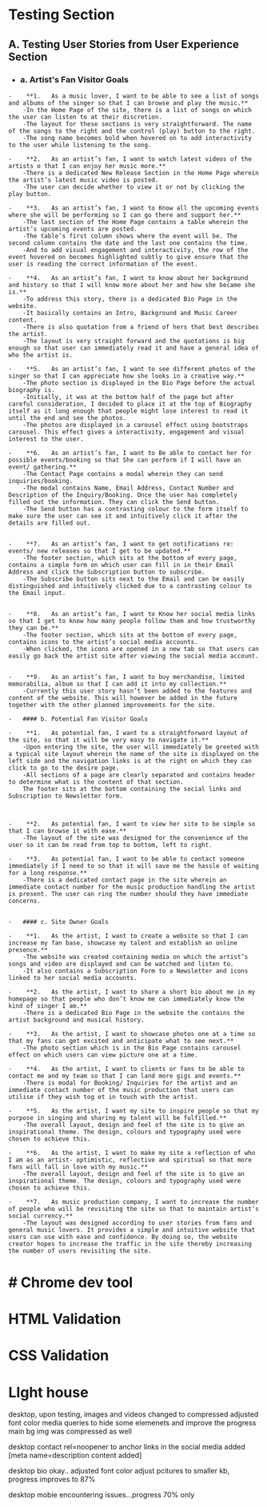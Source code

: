 # Testing Section

## A. Testing User Stories from User Experience Section

   -   ### a. Artist's Fan Visitor Goals

    -    **1.	As a music lover, I want to be able to see a list of songs and albums of the singer so that I can browse and play the music.**
        -In the Home Page of the site, there is a list of songs on which the user can listen to at their discretion.  
        -The layout for these sections is very straightforward. The name of the songs to the right and the control (play) button to the right.  
        -The song name becomes bold when hovered on to add interactivity to the user while listening to the song.  

    -    **2.	As an artist’s fan, I want to watch latest videos of the artists o that I can enjoy her music more.**
        -There is a dedicated New Release Section in the Home Page wherein the artist’s latest music video is posted.  
        -The user can decide whether to view it or not by clicking the play button.  

    -    **3.	As an artist’s fan, I want to Know all the upcoming events where she will be performing so I can go there and support her.**
        -The last section of the Home Page contains a table wherein the artist’s upcoming events are posted.  
        -The table’s first column shows where the event will be. The second column contains the date and the last one contains the time.  
        -And to add visual engagement and interactivity, the row of the event hovered on becomes highlighted subtly to give ensure that the user is reading the correct information of the event.  

    -    **4.	As an artist’s fan, I want to know about her background and history so that I will know more about her and how she became she is.**
        -To address this story, there is a dedicated Bio Page in the website.  
        -It basically contains an Intro, Background and Music Career content.  
        -There is also quotation from a friend of hers that best describes the artist.  
        -The layout is very straight forward and the quotations is big enough so that user can immediately read it and have a general idea of who the artist is.  

    -    **5.	As an artist’s fan, I want to see different photos of the singer so that I can appreciate how she looks in a creative way.**
        -The photo section is displayed in the Bio Page before the actual biography is.  
        -Initially, it was at the bottom half of the page but after careful consideration, I decided to place it at the top of Biography itself as it long enough that people might lose interest to read it until the end and see the photos.  
        -The photos are displayed in a carousel effect using bootstraps carousel. This effect gives a interactivity, engagement and visual interest to the user.  

    -    **6.	As an artist’s fan, I want to Be able to contact her for possible events/booking so that She can perform if I will have an event/ gathering.**
        -The Contact Page contains a modal wherein they can send inquiries/booking.  
        -The modal contains Name, Email Address, Contact Number and Description of the Inquiry/Booking. Once the user has completely filled out the information. They can click the Send button.  
        -The Send button has a contrasting colour to the form itself to make sure the user can see it and intuitively click it after the details are filled out.  


    -    **7.	As an artist’s fan, I want to get notifications re: events/ new releases so that I get to be updated.**
        -The footer section, which sits at the bottom of every page, contains a simple form on which user can fill in in their Email Address and click the Subscription button to subscribe.  
        -The Subscribe button sits next to the Email and can be easily distinguished and intuitively clicked due to a contrasting colour to the Email input.  


    -    **8.	As an artist’s fan, I want to Know her social media links so that I get to know how many people follow them and how trustworthy they can be.**
        -The footer section, which sits at the bottom of every page, contains icons to the artist’s social media accounts.  
        -When clicked, the icons are opened in a new tab so that users can easily go back the artist site after viewing the social media account.  


    -    **9.	As an artist’s fan, I want to buy merchandise, limited memorabilia, album so that I can add it into my collection.**
        -Currently this user story hasn’t been added to the features and content of the website. This will however be added in the future together with the other planned improvements for the site.  

    -   #### b. Potential Fan Visitor Goals

    -    **1.	As potential fan, I want to a straightforward layout of the site, so that it will be very easy to navigate it.**
        -Upon entering the site, the user will immediately be greeted with a typical site layout wherein the name of the site is displayed on the left side and the navigation links is at the right on which they can click to go to the desire page.  
        -All sections of a page are clearly separated and contains header to determine what is the content of that section.
        The footer sits at the bottom containing the social links and Subscription to Newsletter form.  



    -    **2.	As potential fan, I want to view her site to be simple so that I can browse it with ease.**
        -The layout of the site was designed for the convenience of the user so it can be read from top to bottom, left to right.

    -    **3.	As potential fan, I want to be able to contact someone immediately if I need to so that it will save me the hassle of waiting for a long response.**
        -There is a dedicated contact page in the site wherein an immediate contact number for the music production handling the artist is present. The user can ring the number should they have immediate concerns.


    -   #### c. Site Owner Goals

    -    **1.	As the artist, I want to create a website so that I can increase my fan base, showcase my talent and establish an online presence.**
        -The website was created containing media on which the artist’s songs and video are displayed and can be watched and listen to.  
        -It also contains a Subscription Form to a Newsletter and icons linked to her social media accounts.  

    -    **2.	As the artist, I want to share a short bio about me in my homepage so that people who don’t know me can immediately know the kind of singer I am.**
        -There is a dedicated Bio Page in the website the contains the artist background and musical history.

    -    **3.	As the artist, I want to showcase photos one at a time so that my fans can get excited and anticipate what to see next.**
        -The photo section which is in the Bio Page contains carousel effect on which users can view picture one at a time.  

    -    **4.	As the artist, I want to clients or fans to be able to contact me and my team so that I can land more gigs and events.**
        -There is modal for Booking/ Inquiries for the artist and an immediate contact number of the music production that users can utilise if they wish tog et in touch with the artist.  

    -    **5.	As the artist, I want my site to inspire people so that my purpose in singing and sharing my talent will be fulfilled.**
        -The overall layout, design and feel of the site is to give an inspirational theme. The design, colours and typography used were chosen to achieve this.  

    -    **6.	As the artist, I want to make my site a reflection of who I am as an artist- optimistic, reflective and spiritual so that more fans will fall in love with my music.**
        -The overall layout, design and feel of the site is to give an inspirational theme. The design, colours and typography used were chosen to achieve this.  

    -    **7.	As music production company, I want to increase the number of people who will be revisiting the site so that to maintain artist’s social currency.**
        -The layout was designed according to user stories from fans and general music lovers. It provides a simple and intuitive website that users can use with ease and confidence. By doing so, the website creator hopes to increase the traffic in the site thereby increasing the number of users revisiting the site.  


# # Chrome dev tool

# HTML Validation
# CSS Validation

# LIght house
 desktop, upon testing, images and videos changed to compressed adjusted font color
 media queries to hide some elemenets and improve the progress main bg img was compressed as well


 desktop contact rel=noopener to anchor links in the social media added [meta name=description content added]

  desktop bio okay.. adjusted font color adjust pcitures to smaller kb, progress improves to 87%

  desktop mobie encountering issues...progress 70% only